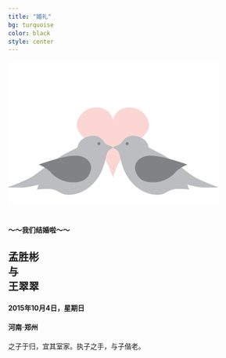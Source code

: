 ```yaml
---
title: "婚礼"
bg: turquoise
color: black
style: center
---
```


<img src="./img/bird.png">
<br><br>
<h4>～～我们结婚啦～～</h4>
<h2>孟胜彬<br>与<br>王翠翠</h2>
<h4>2015年10月4日，星期日</h4>
<h4>河南·郑州</h4>
<p>之子于归，宜其室家。执子之手，与子偕老。</p>
